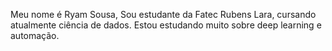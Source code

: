 Meu nome é Ryam Sousa, Sou estudante da Fatec Rubens Lara, cursando atualmente ciência de dados.
Estou estudando muito sobre deep learning e automação.

